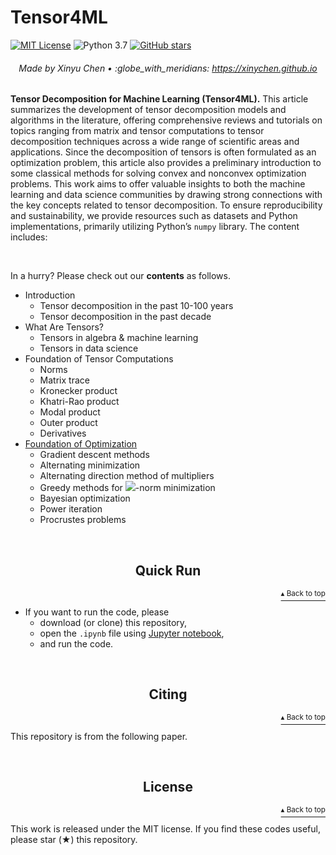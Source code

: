 # Tensor4ML

[![MIT License](https://img.shields.io/badge/license-MIT-green.svg)](https://opensource.org/licenses/MIT)
![Python 3.7](https://img.shields.io/badge/Python-3.7-blue.svg)
[![GitHub stars](https://img.shields.io/github/stars/xinychen/tensor-learning.svg?logo=github&label=Stars&logoColor=white)](https://github.com/xinychen/tensor-learning)

<h6 align="center">Made by Xinyu Chen • :globe_with_meridians: <a href="https://xinychen.github.io">https://xinychen.github.io</a></h6>

**Tensor Decomposition for Machine Learning (Tensor4ML).** This article summarizes the development of tensor decomposition models and algorithms in the literature, offering comprehensive reviews and tutorials on topics ranging from matrix and tensor computations to tensor decomposition techniques across a wide range of scientific areas and applications. Since the decomposition of tensors is often formulated as an optimization problem, this article also provides a preliminary introduction to some classical methods for solving convex and nonconvex optimization problems. This work aims to offer valuable insights to both the machine learning and data science communities by drawing strong connections with the key concepts related to tensor decomposition. To ensure reproducibility and sustainability, we provide resources such as datasets and Python implementations, primarily utilizing Python’s `numpy` library. The content includes:

<br>

In a hurry? Please check out our **contents** as follows.

- Introduction
  - Tensor decomposition in the past 10-100 years
  - Tensor decomposition in the past decade
- What Are Tensors?
  - Tensors in algebra & machine learning
  - Tensors in data science
- Foundation of Tensor Computations
  - Norms
  - Matrix trace
  - Kronecker product
  - Khatri-Rao product
  - Modal product
  - Outer product
  - Derivatives
- [Foundation of Optimization](https://spatiotemporal-data.github.io/tensor4ml/opt_foundation/)
  - Gradient descent methods
  - Alternating minimization
  - Alternating direction method of multipliers
  - Greedy methods for <img style="display: inline;" src="https://latex.codecogs.com/svg.latex?&space;\ell_0"/>-norm minimization
  - Bayesian optimization
  - Power iteration
  - Procrustes problems

<br>

<h2 align="center">Quick Run</h2>
<p align="right"><a href="#Tensor4ML"><sup>▴ Back to top</sup></a></p>

- If you want to run the code, please
  - download (or clone) this repository,
  - open the `.ipynb` file using [Jupyter notebook](https://jupyter.org/install.html),
  - and run the code.

<br>

<h2 align="center">Citing</h2>
<p align="right"><a href="#Tensor4ML"><sup>▴ Back to top</sup></a></p>

This repository is from the following paper.

<br>

<h2 align="center">License</h2>
<p align="right"><a href="#Tensor4ML"><sup>▴ Back to top</sup></a></p>

This work is released under the MIT license. If you find these codes useful, please star (★) this repository.
